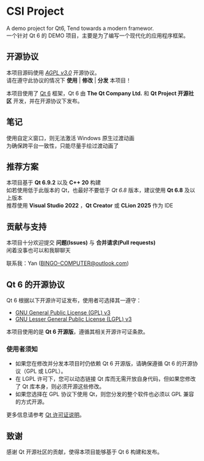 # CSI Project

A demo project for Qt6, Tend towards a modern framewor. <br>
一个针对 Qt 6 的 DEMO 项目，主要是为了编写一个现代化的应用程序框架。

## 开源协议

本项目源码使用 [*AGPL v3.0*](./LICENSE) 开源协议。 <br>
请在遵守此协议的情况下 **使用** | **修改** | **分发** 本项目！

本项目使用了 [Qt 6](https://www.qt.io/) 框架，Qt 6 由 **The Qt Company Ltd.** 和 **Qt Project 开源社区** 开发，并在开源协议下发布。

## 笔记

使用自定义窗口，则无法激活 Windows 原生过渡动画<br>
为确保跨平台一致性，只能尽量手绘过渡动画了

## 推荐方案

本项目基于 **Qt 6.9.2** 以及 **C++ 20** 构建 <br>
如若使用低于此版本的 Qt，也最好不要低于 *Qt 6.8* 版本，建议使用 **Qt 6.8** 及以上版本<br>
推荐使用 **Visual Studio 2022** ，**Qt Creator** 或 **CLion 2025** 作为 IDE

## 贡献与支持

本项目十分欢迎提交 **问题(Issues)** 与 **合并请求(Pull requests)** <br>
闲着没事也可以和我聊聊天

联系我：Yan (<BINGO-COMPUTER@outlook.com>)

## Qt 6 的开源协议

Qt 6 根据以下开源许可证发布，使用者可选择其一遵守：

- [GNU General Public License (GPL) v3](https://www.gnu.org/licenses/gpl-3.0.html)
- [GNU Lesser General Public License (LGPL) v3](https://www.gnu.org/licenses/lgpl-3.0.html)

本项目使用的是 **Qt 6 开源版**，遵循其相关开源许可证条款。

### 使用者须知

- 如果您在修改并分发本项目时仍依赖 Qt 6 开源版，请确保遵循 Qt 6 的开源协议（GPL 或 LGPL）。  
- 在 LGPL 许可下，您可以动态链接 Qt 库而无需开放自身代码，但如果您修改了 Qt 库本身，则必须开源这些修改。  
- 如果您选择在 GPL 协议下使用 Qt，则您分发的整个软件也必须以 GPL 兼容的方式开源。  

更多信息请参考 [Qt 许可证说明](hhttps://www.qt.io/qt-licensing)。

## 致谢

感谢 Qt 开源社区的贡献，使得本项目能够基于 Qt 6 构建和发布。
